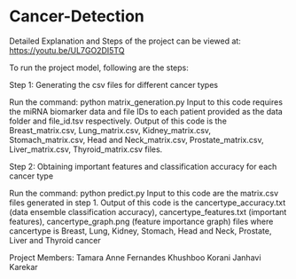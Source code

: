 # Cancer-Detection

Detailed Explanation and Steps of the project can be viewed at: https://youtu.be/UL7GO2DI5TQ

To run the project model, following are the steps:

Step 1: Generating the csv files for different cancer types

Run the command: python matrix_generation.py
Input to this code requires the miRNA biomarker data and file IDs to each patient provided as the data  folder and file_id.tsv respectively. 
Output of this code is the Breast_matrix.csv, Lung_matrix.csv, Kidney_matrix.csv, Stomach_matrix.csv, Head and Neck_matrix.csv, Prostate_matrix.csv, Liver_matrix.csv, Thyroid_matrix.csv files.

Step 2: Obtaining important features and classification accuracy for each cancer type

Run the command: python predict.py
Input to this code are the matrix.csv files generated in step 1.
Output of this code is the cancertype_accuracy.txt (data ensemble classification accuracy), cancertype_features.txt (important features), cancertype_graph.png (feature importance graph) files where cancertype is Breast, Lung, Kidney, Stomach, Head and Neck, Prostate, Liver and Thyroid cancer

Project Members: Tamara Anne Fernandes
                 Khushboo Korani
                 Janhavi Karekar
